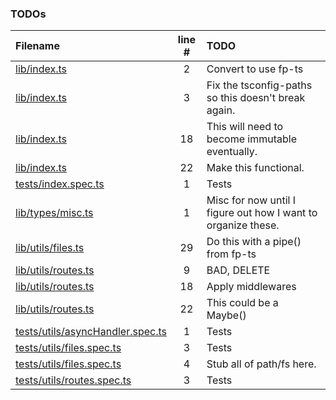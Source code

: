 ### TODOs
| Filename | line # | TODO
|:------|:------:|:------
| [lib/index.ts](lib/index.ts#L2) | 2 | Convert to use fp-ts
| [lib/index.ts](lib/index.ts#L3) | 3 | Fix the tsconfig-paths so this doesn't break again.
| [lib/index.ts](lib/index.ts#L18) | 18 | This will need to become immutable eventually.
| [lib/index.ts](lib/index.ts#L22) | 22 | Make this functional.
| [tests/index.spec.ts](tests/index.spec.ts#L1) | 1 | Tests
| [lib/types/misc.ts](lib/types/misc.ts#L1) | 1 | Misc for now until I figure out how I want to organize these.
| [lib/utils/files.ts](lib/utils/files.ts#L29) | 29 | Do this with a pipe() from fp-ts
| [lib/utils/routes.ts](lib/utils/routes.ts#L9) | 9 | BAD, DELETE
| [lib/utils/routes.ts](lib/utils/routes.ts#L18) | 18 | Apply middlewares
| [lib/utils/routes.ts](lib/utils/routes.ts#L22) | 22 | This could be a Maybe()
| [tests/utils/asyncHandler.spec.ts](tests/utils/asyncHandler.spec.ts#L1) | 1 | Tests
| [tests/utils/files.spec.ts](tests/utils/files.spec.ts#L3) | 3 | Tests
| [tests/utils/files.spec.ts](tests/utils/files.spec.ts#L4) | 4 | Stub all of path/fs here.
| [tests/utils/routes.spec.ts](tests/utils/routes.spec.ts#L3) | 3 | Tests
